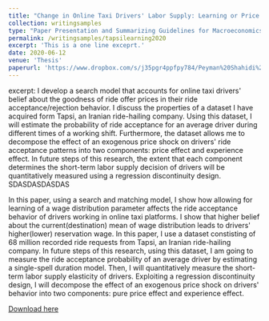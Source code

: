 ```yaml
---
title: "Change in Online Taxi Drivers' Labor Supply: Learning or Price Effect? Evidence from Tapsi."
collection: writingsamples
type: "Paper Presentation and Summarizing Guidelines for Macroeconomics I students"
permalink: /writingsamples/tapsilearning2020
excerpt: 'This is a one line exceprt.'
date: 2020-06-12
venue: 'Thesis'
paperurl: 'https://www.dropbox.com/s/j35pgr4ppfpy784/Peyman%20Shahidi%20-%20Proposal%202nd%20Draft.pdf?dl=0'
---
```


excerpt: I develop a search model that accounts for online taxi drivers' belief about the goodness of ride offer prices in their ride acceptance/rejection behavior. I discuss the properties of a dataset I have acquired form Tapsi, an Iranian ride-hailing company. Using this dataset, I will estimate the probability of ride acceptance for an average driver during different times of a working shift. Furthermore, the dataset allows me to decompose the effect of an exogenous price shock on drivers' ride acceptance patterns into two components: price effect and experience effect. In future steps of this research, the extent that each component determines the short-term labor supply decision of drivers will be quantitatively measured using a regression discontinuity design. SDASDASDASDAS

In this paper, using a search and matching model, I show how allowing for learning of a wage distribution parameter affects the ride acceptance behavior of drivers working in online taxi platforms. I show that higher belief about the current(destination) mean of wage distribution leads to drivers' higher(lower) reservation wage. In this paper, I use a dataset constisting of 68 million recorded ride requests from Tapsi, an Iranian ride-hailing company. In future steps of this research, using this dataset, I am going to measure the ride acceptance probability of an average driver by estimating a single-spell duration model. Then, I will quantitatively measure the short-term labor supply elasticity of drivers. Exploiting a regression discontinuity design, I will decompose the effect of an exogenous price shock on drivers' behavior into two components: pure price effect and experience effect.

[Download here](https://www.dropbox.com/s/j35pgr4ppfpy784/Peyman%20Shahidi%20-%20Proposal%202nd%20Draft.pdf?dl=0)
